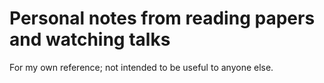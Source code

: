 # Personal notes from reading papers and watching talks
For my own reference; not intended to be useful to anyone else.
